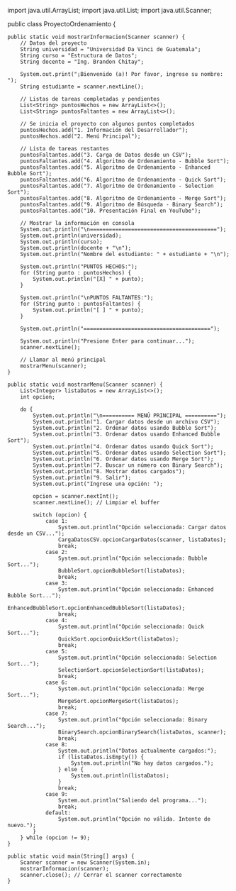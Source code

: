 import java.util.ArrayList;
import java.util.List;
import java.util.Scanner;

public class ProyectoOrdenamiento {

    public static void mostrarInformacion(Scanner scanner) {
        // Datos del proyecto
        String universidad = "Universidad Da Vinci de Guatemala";
        String curso = "Estructura de Datos";
        String docente = "Ing. Brandon Chitay";

        System.out.print("¡Bienvenido (a)! Por favor, ingrese su nombre: ");
        String estudiante = scanner.nextLine();

        // Listas de tareas completadas y pendientes
        List<String> puntosHechos = new ArrayList<>();
        List<String> puntosFaltantes = new ArrayList<>();

        // Se inicia el proyecto con algunos puntos completados
        puntosHechos.add("1. Información del Desarrollador");
        puntosHechos.add("2. Menú Principal");

        // Lista de tareas restantes
        puntosFaltantes.add("3. Carga de Datos desde un CSV");
        puntosFaltantes.add("4. Algoritmo de Ordenamiento - Bubble Sort");
        puntosFaltantes.add("5. Algoritmo de Ordenamiento - Enhanced Bubble Sort");
        puntosFaltantes.add("6. Algoritmo de Ordenamiento - Quick Sort");
        puntosFaltantes.add("7. Algoritmo de Ordenamiento - Selection Sort");
        puntosFaltantes.add("8. Algoritmo de Ordenamiento - Merge Sort");
        puntosFaltantes.add("9. Algoritmo de Búsqueda - Binary Search");
        puntosFaltantes.add("10. Presentación Final en YouTube");

        // Mostrar la información en consola
        System.out.println("\n========================================");
        System.out.println(universidad);
        System.out.println(curso);
        System.out.println(docente + "\n");
        System.out.println("Nombre del estudiante: " + estudiante + "\n");

        System.out.println("PUNTOS HECHOS:");
        for (String punto : puntosHechos) {
            System.out.println("[X] " + punto); 
        }

        System.out.println("\nPUNTOS FALTANTES:");
        for (String punto : puntosFaltantes) {
            System.out.println("[ ] " + punto); 
        }

        System.out.println("========================================");

        System.out.println("Presione Enter para continuar...");
        scanner.nextLine();

        // Llamar al menú principal
        mostrarMenu(scanner);
    }

    public static void mostrarMenu(Scanner scanner) {
        List<Integer> listaDatos = new ArrayList<>();
        int opcion;

        do {
            System.out.println("\n========== MENÚ PRINCIPAL ==========");
            System.out.println("1. Cargar datos desde un archivo CSV");
            System.out.println("2. Ordenar datos usando Bubble Sort");
            System.out.println("3. Ordenar datos usando Enhanced Bubble Sort");
            System.out.println("4. Ordenar datos usando Quick Sort");
            System.out.println("5. Ordenar datos usando Selection Sort");
            System.out.println("6. Ordenar datos usando Merge Sort");
            System.out.println("7. Buscar un número con Binary Search");
            System.out.println("8. Mostrar datos cargados");
            System.out.println("9. Salir");
            System.out.print("Ingrese una opción: ");

            opcion = scanner.nextInt();
            scanner.nextLine(); // Limpiar el buffer

            switch (opcion) {
                case 1:
                    System.out.println("Opción seleccionada: Cargar datos desde un CSV...");
                    CargaDatosCSV.opcionCargarDatos(scanner, listaDatos);
                    break;
                case 2:
                    System.out.println("Opción seleccionada: Bubble Sort...");
                    BubbleSort.opcionBubbleSort(listaDatos);
                    break;
                case 3:
                    System.out.println("Opción seleccionada: Enhanced Bubble Sort...");
                    EnhancedBubbleSort.opcionEnhancedBubbleSort(listaDatos);
                    break;
                case 4:
                    System.out.println("Opción seleccionada: Quick Sort...");
                    QuickSort.opcionQuickSort(listaDatos);
                    break;
                case 5:
                    System.out.println("Opción seleccionada: Selection Sort...");
                    SelectionSort.opcionSelectionSort(listaDatos);
                    break;
                case 6:
                    System.out.println("Opción seleccionada: Merge Sort...");
                    MergeSort.opcionMergeSort(listaDatos);
                    break;
                case 7:
                    System.out.println("Opción seleccionada: Binary Search...");
                    BinarySearch.opcionBinarySearch(listaDatos, scanner); 
                    break;
                case 8:
                    System.out.println("Datos actualmente cargados:");
                    if (listaDatos.isEmpty()) {
                        System.out.println("No hay datos cargados.");
                    } else {
                        System.out.println(listaDatos);
                    }
                    break;
                case 9:
                    System.out.println("Saliendo del programa...");
                    break;
                default:
                    System.out.println("Opción no válida. Intente de nuevo.");
            }
        } while (opcion != 9);
    }

    public static void main(String[] args) {
        Scanner scanner = new Scanner(System.in);
        mostrarInformacion(scanner);
        scanner.close(); // Cerrar el scanner correctamente
    }
